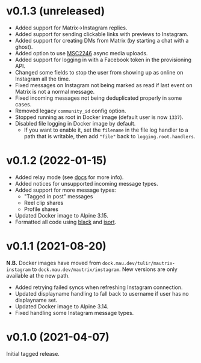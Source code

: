 # v0.1.3 (unreleased)

* Added support for Matrix->Instagram replies.
* Added support for sending clickable links with previews to Instagram.
* Added support for creating DMs from Matrix (by starting a chat with a ghost).
* Added option to use [MSC2246] async media uploads.
* Added support for logging in with a Facebook token in the provisioning API.
* Changed some fields to stop the user from showing up as online on Instagram
  all the time.
* Fixed messages on Instagram not being marked as read if last event on Matrix
  is not a normal message.
* Fixed incoming messages not being deduplicated properly in some cases.
* Removed legacy `community_id` config option.
* Stopped running as root in Docker image (default user is now `1337`).
* Disabled file logging in Docker image by default.
  * If you want to enable it, set the `filename` in the file log handler to a
    path that is writable, then add `"file"` back to `logging.root.handlers`.

[MSC2246]: https://github.com/matrix-org/matrix-spec-proposals/pull/2246

# v0.1.2 (2022-01-15)

* Added relay mode (see [docs](https://docs.mau.fi/bridges/general/relay-mode.html) for more info).
* Added notices for unsupported incoming message types.
* Added support for more message types:
  * "Tagged in post" messages
  * Reel clip shares
  * Profile shares
* Updated Docker image to Alpine 3.15.
* Formatted all code using [black](https://github.com/psf/black)
  and [isort](https://github.com/PyCQA/isort).

# v0.1.1 (2021-08-20)

**N.B.** Docker images have moved from `dock.mau.dev/tulir/mautrix-instagram`
to `dock.mau.dev/mautrix/instagram`. New versions are only available at the new
path.

* Added retrying failed syncs when refreshing Instagram connection.
* Updated displayname handling to fall back to username if user has no displayname set.
* Updated Docker image to Alpine 3.14.
* Fixed handling some Instagram message types.

# v0.1.0 (2021-04-07)

Initial tagged release.
